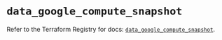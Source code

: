 # `data_google_compute_snapshot`

Refer to the Terraform Registry for docs: [`data_google_compute_snapshot`](https://registry.terraform.io/providers/hashicorp/google/6.46.0/docs/data-sources/compute_snapshot).
